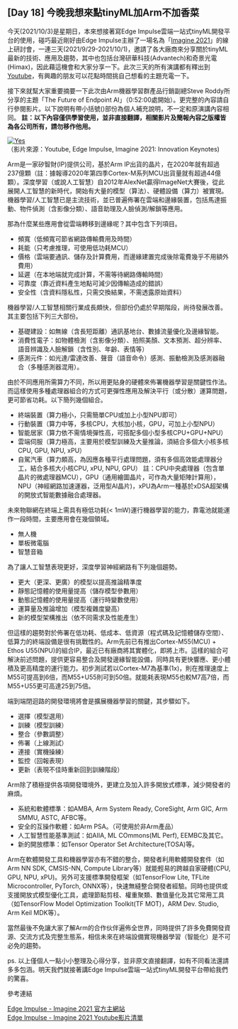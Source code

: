 ## [Day 18] 今晚我想來點tinyML加Arm不加香菜

今天(2021/10/3)是星期日，本來想接著寫Edge Impulse雲端一站式tinyML開發平台的使用，碰巧最近剛好由Edge Impulse主辦了一場名為「[Imagine 2021](https://edgeimpulse.com/imagine)」的線上研討會，一連三天(2021/9/29-2021/10/1)，邀請了各大廠商來分享關於tinyML最新的技術、應用及趨勢，其中也包括台灣研華科技(Advantech)和奇景光電(Himax)，因此藉這機會和大家分享一下。此次三天的所有演講都有釋出到[Youtube](https://www.youtube.com/c/EdgeImpulse/playlists)，有興趣的朋友可以花點時間挑自己想看的主題充電一下。

接下來就幫大家重要摘要一下此次由Arm機器學習群產品行銷副總Steve Roddy所分享的主題「The Future of Endpoint AI」（0:52:00處開始）。更完整的內容請自行參閱影片。以下說明有帶小括號()部份為個人補充說明，不一定和原演講內容相同。
**註：以下內容僅供學習使用，並非直接翻譯，相關影片及簡報內容之版權皆為各公司所有，請勿移作他用。**

[![Yes](https://img.youtube.com/vi/jTDjO1xf-yc/0.jpg)](https://www.youtube.com/watch?v=jTDjO1xf-yc)  
（影片來源：Youtube, Edge Impulse, Imagine 2021: Innovation Keynotes)

Arm是一家矽智財(IP)提供公司，基於Arm IP出貨的晶片，在2020年就有超過237億顆（註：據報導2020年第四季Cortex-M系列MCU出貨量就有超過44億顆）。深度學習（或說人工智慧）自2012年AlexNet贏得ImageNet大賽後，從此展開人工智慧的新時代，開始有大量的模型（算法）、硬體設備（算力）被實現。機器學習/人工智慧已是主流技術，並已普遍佈署在雲端和邊緣裝置，包括馬達振動、物件偵測（含影像分類）、語音助理及人臉偵測/解鎖等應用。

那為什麼某些應用會從雲端轉移到邊緣呢？其中包含下列項目。
* 頻寬（低頻寬可節省網路傳輸費用及時間）
* 耗能（只考慮推理，可使用低功耗MCU）
* 價格（雲端要通訊、儲存及計算費用，而邊緣建置完成後除電費幾乎不用額外費用）
* 延遲（在本地端就完成計算，不需等待網路傳輸時間）
* 可靠度（靠近資料產生地點可減少因傳輸造成的錯誤）
* 安全性（含資料隱私性，只需交換結果，不需透露原始資料）

機器學習/人工智慧相關行業成長頗快，但部份仍處於早期階段，尚待發展改善。其主要包括下列三大部份。
* 基礎建設：如無線（含長短距離）通訊基地台、數據流量優化及邊緣智能。
* 消費性電子：如物體檢測（含影像分類）、拍照美顏、文本預測、超分辨率、語音辨識及人臉解鎖（含性別、年齡、表情等）
* 感測元件：如光達/雷達改善、聲音（語音命令）感測、振動檢測及感測器融合（多種感測器混用）。

由於不同應用所需算力不同，所以用更貼身的硬體來佈署機器學習是關鍵性作法。而這樣使用多種處理器組合的方式可更彈性應用及解決平行（或分散）運算問題，更可節省功耗。以下簡列幾個組合。
* 終端裝置（算力極小，只需簡單CPU或加上小型NPU即可）
* 行動裝置（算力中等，多核CPU，大核加小核，GPU，可加上小型NPU）
* 智能居家（算力依不需情境彈性高，可搭配多個小型多核CPU+GPU+NPU）
* 雲端伺服（算力極高，主要用於模型訓練及大量推論，須結合多個大小核多核CPU, GPU, NPU, xPU）
* 自駕汽車（算力頗高，為因應各種平行處理問題，須有多個高效能處理器分工，結合多核大小核CPU, xPU, NPU, GPU）
註：CPU中央處理器（包含單晶片的微處理器MCU），GPU（通用繪圖晶片，可作為大量矩陣計算用），NPU（神經網路加速運器，泛用型AI晶片)，xPU為Arm一種基於xDSA超架構的開放式智能數據融合處理器。

未來物聯網在終端上需具有極低功耗(< 1mW)運行機器學習的能力，靠電池就能運作一段時間，主要應用會在幾個領域。
* 無人機
* 單板微電腦
* 智慧音箱

為了讓人工智慧表現更好，深度學習神經網路有下列幾個趨勢。
* 更大（更深、更廣）的模型以提高推論精準度
* 靜態記憶體的使用量提高（儲存模型參數用）
* 動態記憶體的使用量提高（運行時變數使用）
* 運算量及推論增加（模型複雜度變高）
* 新的模型架構推出（依不同需求及性能產生）

但這樣的趨勢對於佈署在低功耗、低成本、低資源（程式碼及記憶體儲存空間）、低算力的終端設備是很有挑戰性的。Arm先前已有推出Cortex-M55(MCU) + Ethos U55(NPU)的組合IP，最近已有廠商將其實體化，即將上市。這樣的組合可解決前述問題，提供更容易整合及開發邊緣智能設備，同時具有更快響應、更小體積及更高精度的運行能力。初步測試若以Cortex-M7為基準(1x)，則在推理速度上M55可提高到6倍，而M55+U55則可到50倍。就能耗表現M55也較M7高7倍，而M55+U55更可高達25到75倍。

端到端閉迴路的開發環境將會是擴展機器學習的關鍵，其步驟如下。
* 選擇（模型選用）
* 訓練（模型訓練）
* 整合（參數調整）
* 佈署（上線測試）
* 連接（實機操練）
* 監控（回報表現）
* 更新（表現不佳時重新回到訓練階段）

Arm除了積極提供各項開發環境外，更建立及加入許多開放式標準，減少開發者的麻煩。
* 系統和軟體標準：如AMBA, Arm System Ready, CoreSight, Arm GIC, Arm SMMU, ASTC, AFBC等。
* 安全的互操作軟體：如Arm PSA。（可使用於非Arm產品）
* 人工智慧性能基準測試：如AIIA, ML COmmons(ML Perf), EEMBC及其它。
* 新的開放標準：如Tensor Operator Set Architecture(TOSA)等。

Arm在軟體開發工具和機器學習亦有不錯的整合，開發者利用軟體開發套件（如Arm NN SDK, CMSIS-NN, Compute Library等）就能輕易的跨越自家硬體(CPU, GPU, NPU, xPU)。另外可支援標準開發框架（如TensorFlow Lite, TFLite Microcontroller, PyTorch, ONNX等），快速無縫整合開發者經驗。同時也提供或支援開放式模型優化工具，處理節點剪枝、權重聚類、數值量化及其它常用工具（如TensorFlow Model Optimization Toolkit(TF MOT)，ARM Dev. Studio, Arm Keil MDK等）。

當然最後不免讓大家了解Arm的合作伙伴遍佈全世界，同時提供了許多免費開發資源、交流方式及完整生態系，相信未來在終端設備實現機器學習（智能化）是不可必免的趨勢。

ps. 以上僅個人一點小小整理及心得分享，並非原文直接翻譯，如有不同看法還請多多包涵。明天我們就接著講Edge Impulse雲端一站式tinyML開發平台帶給我們的驚喜。

參考連結

[Edge Impulse - Imagine 2021 官方主網站](https://edgeimpulse.com/imagine)  
[Edge Impulse - Imagine 2021 Youtube影片清單](https://www.youtube.com/c/EdgeImpulse/playlists)
